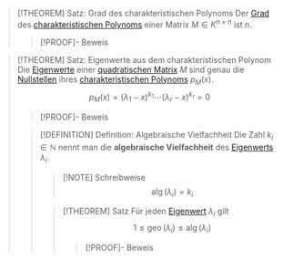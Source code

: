 > [!THEOREM] Satz: Grad des charakteristischen Polynoms
> Der [Grad](../../../../Analysis/Eindimensionale%20Analysis/Polynome/Polynom.md) des [charakteristischen Polynoms](Eigenwerte%20und%20Eigenvektoren/Das%20charakteristische%20Polynom.md) einer Matrix $M\in K^{n\times n}$ ist $n$.
> > [!PROOF]- Beweis


> [!THEOREM] Satz: Eigenwerte aus dem charakteristischen Polynom
> Die [Eigenwerte](Eigenwerte%20und%20Eigenvektoren/Eigenwert.md) einer [quadratischen Matrix](Quadratische%20Matrix.md) $M$ sind genau die [Nullstellen](../../../../Analysis/Eindimensionale%20Analysis/Polynome/Nullstellen/Nullstelle.md) ihres [charakteristischen Polynoms](Eigenwerte%20und%20Eigenvektoren/Das%20charakteristische%20Polynom.md) $p_M(x)$.
> $$p_M(x) = (\lambda_1-x)^{k_1}\cdots (\lambda_r-x)^{k_r} = 0$$
> > [!PROOF]- Beweis
> 
> > [!DEFINITION] Definition: Algebraische Vielfachheit
> > Die Zahl $k_i\in\mathbb{N}$ nennt man die **algebraische Vielfachheit** des [Eigenwerts](Eigenwert.md) $\lambda_i$.
> > > [!NOTE] Schreibweise
> > > $$\operatorname{alg}(\lambda_i) = k_i$$
> > 
> > > [!THEOREM] Satz
> > > Für jeden [Eigenwert](Eigenwert.md) $\lambda_i$ gilt
> > > $$1\le \operatorname{geo}(\lambda_i)\le \operatorname{alg}(\lambda_i)$$ 
> > > > [!PROOF]- Beweis
